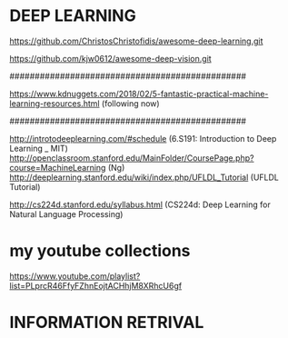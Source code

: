 

# DEEP LEARNING #
https://github.com/ChristosChristofidis/awesome-deep-learning.git

https://github.com/kjw0612/awesome-deep-vision.git


###############################################

https://www.kdnuggets.com/2018/02/5-fantastic-practical-machine-learning-resources.html (following now)


###############################################

http://introtodeeplearning.com/#schedule (6.S191: Introduction to Deep Learning _ MIT)
http://openclassroom.stanford.edu/MainFolder/CoursePage.php?course=MachineLearning (Ng)
http://deeplearning.stanford.edu/wiki/index.php/UFLDL_Tutorial (UFLDL Tutorial)

http://cs224d.stanford.edu/syllabus.html (CS224d: Deep Learning for Natural Language Processing)



# my youtube collections
https://www.youtube.com/playlist?list=PLprcR46FfyFZhnEojtACHhjM8XRhcU6gf

# INFORMATION RETRIVAL #
